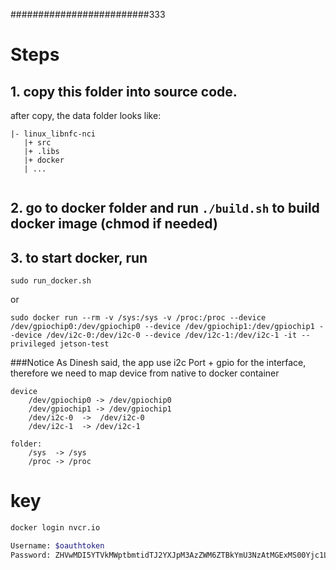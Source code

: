 
#########################333
# Steps
## 1. copy this folder into source code.
after copy, the data folder looks like:
```
|- linux_libnfc-nci
   |+ src
   |+ .libs
   |+ docker
   | ...
   
```
## 2. go to docker folder and run ``` ./build.sh ``` to build docker image (chmod if needed)

## 3. to start docker, run
```
sudo run_docker.sh
```
or 
```
sudo docker run --rm -v /sys:/sys -v /proc:/proc --device /dev/gpiochip0:/dev/gpiochip0 --device /dev/gpiochip1:/dev/gpiochip1 --device /dev/i2c-0:/dev/i2c-0 --device /dev/i2c-1:/dev/i2c-1 -it --privileged jetson-test
```

###Notice
As Dinesh said, the app use i2c Port + gpio for the interface, therefore we need to map device from native to docker container
```
device
	/dev/gpiochip0 -> /dev/gpiochip0
	/dev/gpiochip1 -> /dev/gpiochip1
	/dev/i2c-0	->	/dev/i2c-0
	/dev/i2c-1	-> /dev/i2c-1

folder:
	/sys  -> /sys
	/proc -> /proc
```

# key 
```sh
docker login nvcr.io

Username: $oauthtoken
Password: ZHVwMDI5YTVkMWptbmtidTJ2YXJpM3AzZWM6ZTBkYmU3NzAtMGExMS00Yjc1LThhNWMtM2I5M2E3NzVmMmVh
```